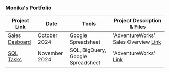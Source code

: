 ### Monika's Portfolio

| Project Link | Date | Tools | Project Description & Files |
| ------- | ----- | ----- | ----- |
| [Sales Dasboard](https://docs.google.com/spreadsheets/d/18tJznePg0lrdk1OfUaUwF4GVFstI7-cxyRcSSb2r8I0/edit?usp=sharing) | October 2024 | Google Spreadsheet | 'AdventureWorks' Sales Overview [Link](https://github.com/monikase/Data-Analytics-Projects/blob/b8178e85a9931511af2dad5ed202634ffa54a206/1-Utilizing%20Spreadsheets%20for%20Data%20Analytics/1_Task.md) |
| [SQL Tasks](https://docs.google.com/spreadsheets/d/1dtS0I7dlqFrQQmTqkeSznCe86vQnYJearFEqzydz3ME/edit?usp=sharing) | November 2024 | SQL, BigQuery, Google Spreadsheet | 'AdventureWorks'  [Link](https://github.com/monikase/Data-Analytics-Projects/blob/b8178e85a9931511af2dad5ed202634ffa54a206/3-Advanced%20SQL%20and%20Databases/1_Task.md) |
